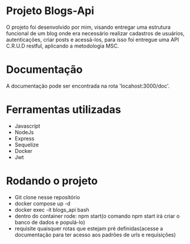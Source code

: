 # Projeto Blogs-Api

  O projeto foi desenvolvido por mim, visando entregar uma estrutura funcional de um blog onde era necessário realizar cadastros de usuários, autenticações, criar posts e acessá-los, para isso foi entregue uma API C.R.U.D restful, aplicando a metodologia MSC.

# Documentação

  A documentação pode ser encontrada na rota 'locahost:3000/doc'.

# Ferramentas utilizadas

  - Javascript
  - NodeJs
  - Express
  - Sequelize
  - Docker
  - Jwt

# Rodando o projeto

  - Git clone nesse repositório
  - docker compose up -d
  - docker exec -it blogs_api bash
  - dentro do container rode: npm start(o comando npm start irá criar o banco de dados e populá-lo)
  - requisite quaisquer rotas que estejam pré definidas(acesse a documentação para ter acesso aos padrões de urls e requisições)